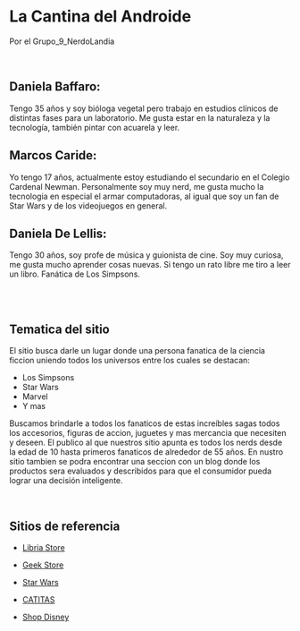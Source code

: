 # La Cantina del Androide
 Por el Grupo_9_NerdoLandia

<br>

## Daniela Baffaro:
Tengo 35 años y soy bióloga vegetal pero trabajo en estudios clínicos de distintas fases para un laboratorio. Me gusta estar en la naturaleza y la tecnología, también pintar con acuarela y leer.

## Marcos Caride:
Yo tengo 17 años, actualmente estoy estudiando el secundario en el Colegio Cardenal Newman. Personalmente soy muy nerd, me gusta mucho la tecnologia en especial el armar computadoras, al igual que soy un fan de Star Wars y de los videojuegos en general.

## Daniela De Lellis: 
Tengo 30 años, soy profe de música y guionista de cine. Soy muy curiosa, me gusta mucho aprender cosas nuevas. Si tengo un rato libre me tiro a leer un libro. Fanática de Los Simpsons.

<br>
<br>

## **Tematica del sitio**

El sitio busca darle un lugar donde una persona fanatica de la ciencia ficcion uniendo todos los universos entre los cuales se destacan:
* Los Simpsons
* Star Wars
* Marvel
* Y mas

Buscamos brindarle a todos los fanaticos de estas increíbles sagas todos los accesorios, figuras de accion, juguetes y mas mercancia que necesiten y deseen. El publico al que nuestros sitio apunta es todos los nerds desde la edad de 10 hasta primeros fanaticos de alrededor de 55 años. En nustro sitio tambien se podra encontrar una seccion con un blog donde los productos sera evaluados y describidos para que el consumidor pueda lograr una decisión inteligente. 

<br>

## Sitios de referencia

- [Libria Store](https://libria.com.ar/)

- [Geek Store](https://www.geekstore.com/)

- [Star Wars](https://www.starwars.com/)

- [CATITAS](https://holacatitas.com.ar/)

- [Shop Disney](https://www.shopdisney.com/)